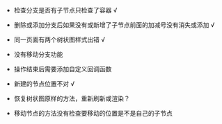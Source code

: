 - 检查分支是否有子节点只检查了容器 √

- 删除或添加分支后如果没有或新增了子节点前面的加减号没有消失或添加 √

- 同一页面有两个树状图样式出错 √

- 没有移动分支功能

- 操作结束后需要添加自定义回调函数

- 新建的节点位置不对 √

- 恢复树状图原样的方法，重新刷新或渲染？

- 移动节点的方法没有检查要移动的位置是不是自己的子节点

  ​
